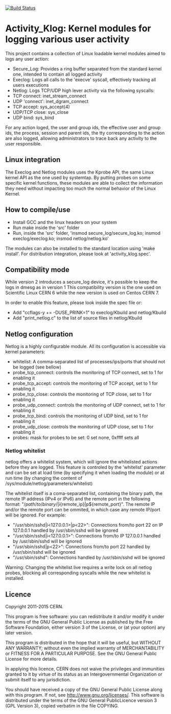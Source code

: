 [![Build Status](https://travis-ci.org/CERN-CERT/activity_klog.svg?branch=master)](https://travis-ci.org/CERN-CERT/activity_klog)
# Activity_Klog: Kernel modules for logging various user activity

This project contains a collection of Linux loadable kernel modules aimed to logs any user action:
- Secure_Log: Provides a ring buffer separated from the standard kernel one, intended to contain all logged activity
- Execlog: Logs all calls to the 'execve' syscall, effectively tracking all users executions
- Netlog: Logs TCP/UDP high lever activity via the following syscalls:
 - TCP connect: inet_stream_connect
 - UDP 'connect': inet_dgram_connect
 - TCP accept: sys_accept(4)
 - UDP/TCP close: sys_close
 - UDP bind: sys_bind

For any action loged, the user and group ids, the effective user and group ids, the process, session and parent ids, the tty corresponding to the action are also logged, allowing administrators to trace back any activity to the user responsible.

##  Linux integration

The Execlog and Netlog modules uses the Kprobe API, the same Linux kernel API as the one used by systemtap.
By putting probes on some specific kernel functions, these modules are able to collect the information they need without impacting too much the normal behavior of the Linux Kernel.

## How to compile/use

- Install GCC and the linux headers on your system
- Run make inside the 'src' folder
- Run, inside the 'src' folder, 'insmod secure_log/secure_log.ko; insmod execlog/execlog.ko; insmod netlog/netlog.ko'

The modules can also be installed to the standard location using 'make install'.
For distribution integration, please look at 'activity_klog.spec'.

## Compatibility mode

While version 2 introduces a secure_log device, it's possible to keep the logs in dmesg as in version 1
This compatibility version is the one used on Scientific Linux CERN 6 while the new version is used on Centos CERN 7.

In order to enable this feature, please look inside the spec file or:
- Add "ccflags-y += -DUSE_PRINK=1" to execlog/Kbuild and netlog/Kbuild
- Add "print_netlog.c" to the list of source files in netlog/Kbuild

## Netlog configuration

Netlog is a highly configurable module. All its configuration is accessible via kernel parameters:
- whitelist: A comma-separated list of processes/ips/ports that should not be logged (see bellow)
- probe_tcp_connect: controls the monitoring of TCP connect, set to 1 for enabling it
- probe_tcp_accept: controls the monitoring of TCP accept, set to 1 for enabling it
- probe_tcp_close: controls the monitoring of TCP close, set to 1 for enabling it
- probe_udp_connect: controls the monitoring of UDP connect, set to 1 for enabling it
- probe_tcp_bind: controls the monitoring of UDP bind, set to 1 for enabling it
- probe_udp_close: controls the monitoring of UDP close, set to 1 for enabling it
- probes: mask for probes to be set: 0 set none, 0xffff sets all

### Netlog whitelist

netlog offers a whitelist system, which will ignore the whitelisted actions before they are logged.
This feature is controled by the 'whitelist' parameter and can be set at load time (by specifying it when loading the module) or at run time (by changing the content of /sys/module/netlog/parameters/whitelist)

The whitelist itself is a coma-separated list, containing the binary path, the remote IP address (IPv4 or IPv6) and the remote port in the following format: "${/path/to/binary/}|i${remote_ip}|p${remote_port}".
The remote IP and/or the remote port can be ommited, in which case any remote IP/port will be ignored. For example:
- "/usr/sbin/sshd|i<127.0.0.1>|p<22>": Connections from/to port 22 on IP 127.0.0.1 handled by /usr/sbin/sshd will be ignored
- "/usr/sbin/sshd|i<127.0.0.1>": Connections from/to IP 127.0.0.1 handled by /usr/sbin/sshd will be ignored
- "/usr/sbin/sshd|p<22>": Connections from/to port 22 handled by /usr/sbin/sshd will be ignored
- "/usr/sbin/sshd": Connections handled by /usr/sbin/sshd will be ignored

Warning: Changing the whitelist live requires a write lock on all netlog probes, blocking all corresponding syscalls while the new whitelist is installed.

## Licence

Copyright 2011-2015 CERN.

This program is free software: you can redistribute it and/or modify it under the terms of the GNU General Public License as published by the Free Software Foundation, either version 3 of the License, or (at your option) any later version.

This program is distributed in the hope that it will be useful, but WITHOUT ANY WARRANTY; without even the implied warranty of MERCHANTABILITY or FITNESS FOR A PARTICULAR PURPOSE. See the GNU General Public License for more details.

In applying this licence, CERN does not waive the privileges and immunities granted to it by virtue of its status as an Intergovernmental Organization or submit itself to any jurisdiction.

You should have received a copy of the GNU General Public License along with this program. If not, see <http://www.gnu.org/licenses/>. This software is distributed under the terms of the GNU General PublicLicence version 3 (GPL Version 3), copied verbatim in the file COPYING. 
